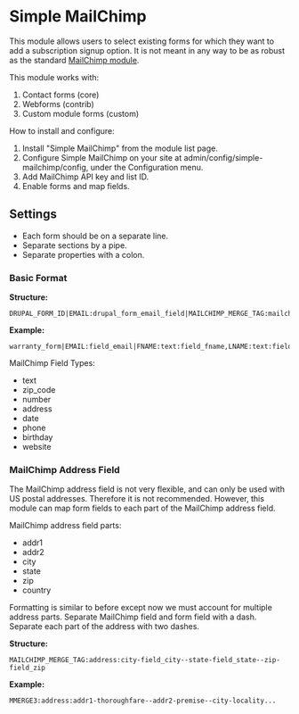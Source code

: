# Simple MailChimp #

This module allows users to select existing forms for which they want to add a 
subscription signup option. It is not meant in any way to be as robust as the 
standard [MailChimp module](https://www.drupal.org/project/mailchimp).

This module works with:
1. Contact forms (core)
2. Webforms (contrib)
3. Custom module forms (custom)

How to install and configure:

1. Install "Simple MailChimp" from the module list page.
2. Configure Simple MailChimp on your site at 
admin/config/simple-mailchimp/config, under the Configuration menu.
3. Add MailChimp API key and list ID.
4. Enable forms and map fields.

## Settings ##

* Each form should be on a separate line.
* Separate sections by a pipe.
* Separate properties with a colon.

### Basic Format ###

**Structure:**
```
DRUPAL_FORM_ID|EMAIL:drupal_form_email_field|MAILCHIMP_MERGE_TAG:mailchimp_field_type:drupal_form_field
```

**Example:**
```
warranty_form|EMAIL:field_email|FNAME:text:field_fname,LNAME:text:field_lname,MMERGE5:phone:field_phone
```

MailChimp Field Types:
* text
* zip_code
* number
* address
* date
* phone
* birthday
* website

### MailChimp Address Field ###

The MailChimp address field is not very flexible, and can only be used with US 
postal addresses. Therefore it is not recommended. However, this module can map 
form fields to each part of the MailChimp address field.

MailChimp address field parts:
* addr1
* addr2
* city
* state
* zip
* country

Formatting is similar to before except now we must account for multiple address 
parts. Separate MailChimp field and 
form field with a dash. Separate each part of the address with two dashes.

**Structure:** 
```
MAILCHIMP_MERGE_TAG:address:city-field_city--state-field_state--zip-field_zip
```

**Example:**
```
MMERGE3:address:addr1-thoroughfare--addr2-premise--city-locality...
```